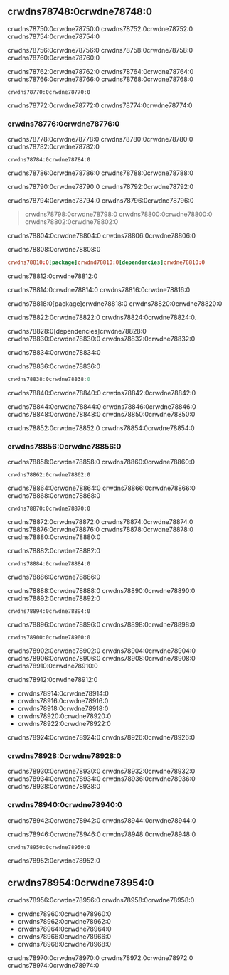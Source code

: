 ## crwdns78748:0crwdne78748:0

crwdns78750:0crwdne78750:0 crwdns78752:0crwdne78752:0 crwdns78754:0crwdne78754:0

crwdns78756:0crwdne78756:0 crwdns78758:0crwdne78758:0 crwdns78760:0crwdne78760:0

crwdns78762:0crwdne78762:0 crwdns78764:0crwdne78764:0<!-- ignore --> crwdns78766:0crwdne78766:0 crwdns78768:0crwdne78768:0

```console
crwdns78770:0crwdne78770:0
```

crwdns78772:0crwdne78772:0 crwdns78774:0crwdne78774:0

### crwdns78776:0crwdne78776:0

crwdns78778:0crwdne78778:0 crwdns78780:0crwdne78780:0 crwdns78782:0crwdne78782:0

```console
crwdns78784:0crwdne78784:0
```

crwdns78786:0crwdne78786:0 crwdns78788:0crwdne78788:0

crwdns78790:0crwdne78790:0 crwdns78792:0crwdne78792:0

crwdns78794:0crwdne78794:0 crwdns78796:0crwdne78796:0

> crwdns78798:0crwdne78798:0 crwdns78800:0crwdne78800:0 crwdns78802:0crwdne78802:0

crwdns78804:0crwdne78804:0 crwdns78806:0crwdne78806:0

<span class="filename">crwdns78808:0crwdne78808:0</span>

```toml
crwdns78810:0[package]crwdnd78810:0[dependencies]crwdne78810:0
```


<span class="caption">crwdns78812:0crwdne78812:0</span>

crwdns78814:0crwdne78814:0<!-- ignore --> crwdns78816:0crwdne78816:0

crwdns78818:0[package]crwdne78818:0 crwdns78820:0crwdne78820:0

crwdns78822:0crwdne78822:0 crwdns78824:0crwdne78824:0<!-- ignore -->.

crwdns78828:0[dependencies]crwdne78828:0 crwdns78830:0crwdne78830:0 crwdns78832:0crwdne78832:0

crwdns78834:0crwdne78834:0

<span class="filename">crwdns78836:0crwdne78836:0</span>

```rust
crwdns78838:0crwdne78838:0
```

crwdns78840:0crwdne78840:0 crwdns78842:0crwdne78842:0

crwdns78844:0crwdne78844:0 crwdns78846:0crwdne78846:0 crwdns78848:0crwdne78848:0 crwdns78850:0crwdne78850:0

crwdns78852:0crwdne78852:0 crwdns78854:0crwdne78854:0

### crwdns78856:0crwdne78856:0

crwdns78858:0crwdne78858:0 crwdns78860:0crwdne78860:0

```console
crwdns78862:0crwdne78862:0
```

crwdns78864:0crwdne78864:0 crwdns78866:0crwdne78866:0 crwdns78868:0crwdne78868:0

```console
crwdns78870:0crwdne78870:0
```

crwdns78872:0crwdne78872:0 crwdns78874:0crwdne78874:0 crwdns78876:0crwdne78876:0 crwdns78878:0crwdne78878:0 crwdns78880:0crwdne78880:0

crwdns78882:0crwdne78882:0

```console
crwdns78884:0crwdne78884:0
```

crwdns78886:0crwdne78886:0

crwdns78888:0crwdne78888:0 crwdns78890:0crwdne78890:0 crwdns78892:0crwdne78892:0

```console
crwdns78894:0crwdne78894:0
```

crwdns78896:0crwdne78896:0 crwdns78898:0crwdne78898:0

```console
crwdns78900:0crwdne78900:0
```

crwdns78902:0crwdne78902:0 crwdns78904:0crwdne78904:0 crwdns78906:0crwdne78906:0 crwdns78908:0crwdne78908:0 crwdns78910:0crwdne78910:0

crwdns78912:0crwdne78912:0

* crwdns78914:0crwdne78914:0
* crwdns78916:0crwdne78916:0
* crwdns78918:0crwdne78918:0
* crwdns78920:0crwdne78920:0
* crwdns78922:0crwdne78922:0

crwdns78924:0crwdne78924:0 crwdns78926:0crwdne78926:0

### crwdns78928:0crwdne78928:0

crwdns78930:0crwdne78930:0 crwdns78932:0crwdne78932:0 crwdns78934:0crwdne78934:0 crwdns78936:0crwdne78936:0 crwdns78938:0crwdne78938:0

### crwdns78940:0crwdne78940:0

crwdns78942:0crwdne78942:0 crwdns78944:0crwdne78944:0

crwdns78946:0crwdne78946:0 crwdns78948:0crwdne78948:0

```console
crwdns78950:0crwdne78950:0
```

crwdns78952:0crwdne78952:0

## crwdns78954:0crwdne78954:0

crwdns78956:0crwdne78956:0 crwdns78958:0crwdne78958:0

* crwdns78960:0crwdne78960:0
* crwdns78962:0crwdne78962:0
* crwdns78964:0crwdne78964:0
* crwdns78966:0crwdne78966:0
* crwdns78968:0crwdne78968:0

crwdns78970:0crwdne78970:0 crwdns78972:0crwdne78972:0 crwdns78974:0crwdne78974:0
